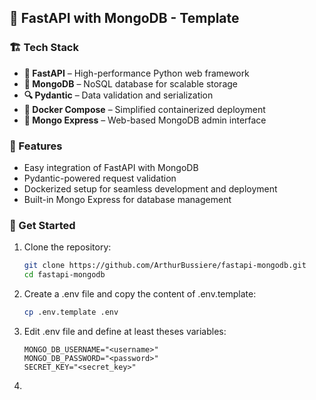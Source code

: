 ## 🚀 FastAPI with MongoDB - Template

### 🏗️ Tech Stack

- **🐍 FastAPI** – High-performance Python web framework
- **🌱 MongoDB** – NoSQL database for scalable storage
- **🔍 Pydantic** – Data validation and serialization
- **🐋 Docker Compose** – Simplified containerized deployment
- **📓 Mongo Express** – Web-based MongoDB admin interface

### 🎯 Features

- Easy integration of FastAPI with MongoDB
- Pydantic-powered request validation
- Dockerized setup for seamless development and deployment
- Built-in Mongo Express for database management

### 🚀 Get Started

1. Clone the repository:

   ```sh
   git clone https://github.com/ArthurBussiere/fastapi-mongodb.git
   cd fastapi-mongodb
   ```

2. Create a .env file and copy the content of .env.template:

   ```bash
   cp .env.template .env
   ```

3. Edit .env file and define at least theses variables:

   ```properties
   MONGO_DB_USERNAME="<username>"
   MONGO_DB_PASSWORD="<password>"
   SECRET_KEY="<secret_key>"
   ```

4. 